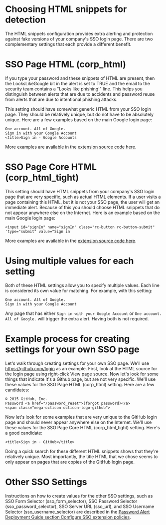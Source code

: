 # Choosing HTML snippets for detection

The HTML snippets configuration provides extra alerting and protection against fake versions of your company's SSO login page. There are two complementary settings that each provide a different benefit.


# SSO Page HTML (corp_html)
If you type your password and these snippets of HTML are present, then the LooksLikeGoogle bit in the alert is set to TRUE and the email to the security team contains a "Looks like phishing!" line. This helps you distinguish between alerts that are due to accidents and password reuse from alerts that are due to intentional phishing attacks.

This setting should have somewhat generic HTML from your SSO login page. They should be relatively unique, but do not have to be absolutely unique. Here are a few examples based on the main Google login page:
```
One account. All of Google.
Sign in with your Google Account
<title>Sign in - Google Accounts
```
More examples are available in the [extension source code here](https://github.com/google/password-alert/blob/master/chrome/content_script.js#L126).



# SSO Page Core HTML (corp_html_tight)
This setting should have HTML snippets from your company's SSO login page that are very specific, such as actual HTML elements. If a user visits a page containing this HTML, but it is not your SSO page, the user will get an immediate alert. Because of this you should choose HTML  snippets that do not appear anywhere else on the Internet. Here is an example based on the main Google login page:
```
<input id="signIn" name="signIn" class="rc-button rc-button-submit" 'type="submit" value="Sign in
```
More examples are available in the [extension source code here](https://github.com/google/password-alert/blob/master/chrome/content_script.js#L140).



# Using multiple values for each setting
Both of these HTML settings allow you to specify multiple values. Each line is considered its own value for matching. For example, with this setting:
```
One account. All of Google.
Sign in with your Google Account
```
Any page that has either `Sign in with your Google Account` or `One account. All of Google.` will trigger the extra alert. Having both is not required.


# Example process for creating settings for your own SSO page
Let's walk through creating settings for your own SSO page. We'll use https://github.com/login as an example. First, look at the HTML source for the login page using right-click View page source. Now let's look for some things that indicate it's a Github page, but are not very specific. We'll use these values for the SSO Page HTML (corp_html) setting. Here are a few candidates:
```
© 2015 GitHub, Inc.
Password <a href="/password_reset">(forgot password)</a>
<span class="mega-octicon octicon-logo-github">
```

Now let's look for some examples that are very unique to the GitHub login page and should never appear anywhere else on the Internet. We'll use these values for the SSO Page Core HTML (corp_html_tight) setting. Here's a good candidate:
```
<title>Sign in · GitHub</title>
```

Doing a quick search for these different HTML snippets shows that they're relatively unique. Most importantly, the title HTML that we chose seems to only appear on pages that are copies of the GitHub login page.


# Other SSO Settings
Instructions on how to create values for the other SSO settings, such as SSO Form Selector (sso_form_selector), SSO Password Selector (sso_password_selector), SSO Server URL (sso_url), and SSO Username Selector (sso_username_selector) are described in the [Password Alert Deployment Guide section Configure SSO extension policies](https://docs.google.com/document/d/1bqbS6umRaNoRl2BZr4q9Q2YckmL-UHDcelkyPTy35AQ/preview#heading=h.8ovugfbimou0).
